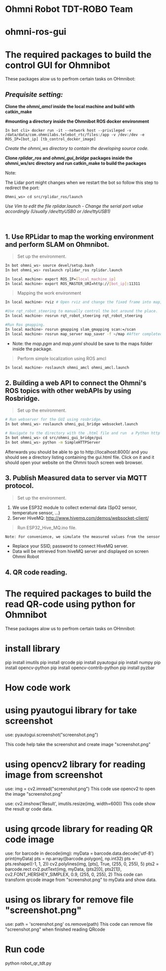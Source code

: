 # **Ohmni Robot TDT-ROBO Team**
# ohmni-ros-gui
# **The required packages to build the control GUI for Ohmnibot**

These packages alow us to perfrom certain tasks on OHmnibot:

## *Prequisite setting:*

**Clone the *ohmni_amcl* inside the local machine and build with catkin_make**

**#mounting a directory inside the Ohmnibot ROS docker environment**
```
In bot cli> docker run -it --network host --privileged -v /data/data/com.ohmnilabs.telebot_rtc/files:/app -v /dev:/dev -e ROS_IP=[bot_ip] [tb_control_docker_image]
```
*Create the ohmni_ws directory to contain the developing source code.*

**Clone *rplidar_ros* and *ohmni_gui_bridge* packages inside the ohmni_ws/src directory and run catkin_make to build the packages**

Note: 

The Lidar port might changes when we restart the bot so follow this step to redirect the port:
```
Ohmni_ws> cd src/rplidar_ros/launch
```
_Use Vim to edit the file rplidar.launch - Change the serial port value accordingly (Usually /dev/ttyUSB0 or /dev/ttyUSB1)_

<br />

## **1. Use RPLidar to map the working environment and perform SLAM on Ohmnibot.**
> Set up the environment.
```bash
In bot ohmni_ws> source devel/setup.bash
In bot ohmni_ws> roslaunch rplidar_ros rplidar.launch

In local machine> export ROS_IP=[local_machine_ip]
In local machine> export ROS_MASTER_URI=http://[bot_ip]:11311
```
> Mapping the work environment
```bash
In local machine> rviz # Open rviz and change the fixed frame into map,

#Use rqt_robot_steering to manually control the bot around the place. 
In local machine> rosrun rqt_robot_steering rqt_robot_steering

#Run Ros gmapping.
In local machine> rosrun gmapping slam_gmapping scan:=/scan
In local machine> rosrun map_server map_saver -f ~/map #After completed mapping
```
+ Note: the *map.pgm* and *map.yaml* should be save to the maps folder inside the package.
> Perform simple localization using ROS amcl
```bash
In local machine> roslaunch ohmni_amcl ohmni_amcl.launch
```

## **2. Building a web API to connect the Ohmni's ROS topics with other webAPIs by using Rosbridge.**
>Set up the environment.
```bash
# Run webserver for the GUI using rosbridge.
In bot ohmni_ws> roslaunch ohmni_gui_bridge websocket.launch

# Navigate to the directory with the .html file and run  a Python http server
In bot ohmni_ws> cd src/ohmni_gui_bridge/gui
In bot ohmni_ws> python -m SimpleHTTPServer
```
Afterwards you should be able to go to http://localhost:8000/ and you should see a directory listing containing the gui.html file. Click on it and it should open your website on the Ohmni touch screen web browser.


## **3. Publish Measured data to server via MQTT protocol.**
> Set up the environment.
1. We use ESP32 module to collect external data (SpO2 sensor, temperature sensor, ...)
2. Server HiveMQ: http://www.hivemq.com/demos/websocket-client/ 
> Run ESP32_Hive_MQ.ino file.

```bash
Note: For convenience, we simulate the measured values from the sensor using the included real-time matching random function.
```
- Replace your SSID, password to connect HiveMQ server.
- Data will be retrieved from hiveMQ server and displayed on screen Ohmni Robot

## **4. QR code reading.**

# **The required packages to build the read QR-code using python for Ohmnibot**

These packages alow us to perfrom certain tasks on OHmnibot:

# install library

pip install imutils
pip install qrcode
pip install pyautogui
pip install numpy
pip install opencv-python
pip install opencv-contrib-python
pip install pyzbar

# How code work

# using pyautogui library for take screenshot

use:
    pyautogui.screenshot("screenshot.png")
    
This code help take the screenshot  and create image "screenshot.png"

# using opencv2 library for reading image from screenshot

use:
    img = cv2.imread("screenshot.png")
This code use opencv2 to open the image "screenshot.png"

use:
    cv2.imshow('Result', imutils.resize(img, width=600))
This code show the result qr code data.

# using qrcode library for reading QR code image

use:
    for barcode in decode(img):
        myData = barcode.data.decode('utf-8')
        print(myData)
        pts = np.array([barcode.polygon], np.int32)
        pts = pts.reshape((-1, 1, 2))
        cv2.polylines(img, [pts], True, (255, 0, 255), 5)
        pts2 = barcode.rect
        cv2.putText(img, myData, (pts2[0], pts2[1]),
                    cv2.FONT_HERSHEY_SIMPLEX, 0.9, (255, 0, 255), 2)
This code can transform qrcode image from "screenshot.png" to myData and show data.

# using os library for remove file "screenshot.png"

use:
    path = 'screenshot.png'
    os.remove(path)
This code can remove file "screenshot.png" when finished reading QRcode

# Run code 

python robot_qr_tdt.py
